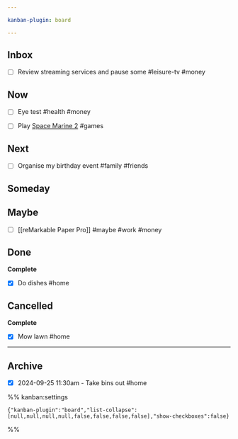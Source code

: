 ```yaml
---

kanban-plugin: board

---
```


## Inbox

- [ ] Review streaming services and pause some #leisure-tv #money


## Now

- [ ] Eye test #health #money
- [ ] Play [Space Marine 2](https://store.steampowered.com/app/2183900/Warhammer_40000_Space_Marine_2/) #games


## Next

- [ ] Organise my birthday event #family #friends


## Someday



## Maybe

- [ ] [[reMarkable Paper Pro]] #maybe #work #money


## Done

**Complete**
- [x] Do dishes #home


## Cancelled

**Complete**
- [x] Mow lawn #home


***

## Archive

- [x] 2024-09-25 11:30am  -  Take bins out #home

%% kanban:settings
```
{"kanban-plugin":"board","list-collapse":[null,null,null,null,false,false,false,false],"show-checkboxes":false}
```
%%